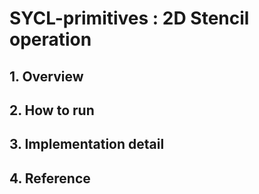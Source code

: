 # SYCL-primitives : 2D Stencil operation
## 1. Overview  

## 2. How to run

## 3. Implementation detail

## 4. Reference

